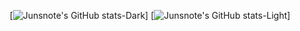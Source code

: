 <!--
**junsnote/junsnote** is a ✨ _special_ ✨ repository because its `README.md` (this file) appears on your GitHub profile.
### Hi there 👋
Here are some ideas to get you started:

- 🔭 I’m currently working on ...
- 🌱 I’m currently learning ...
- 👯 I’m looking to collaborate on ...
- 🤔 I’m looking for help with ...
- 💬 Ask me about ...
- 📫 How to reach me: ...
- 😄 Pronouns: ...
- ⚡ Fun fact: ...
-->

<div align="center">

[![Junsnote's GitHub stats-Dark](https://github-readme-stats.vercel.app/api?username=junsnote&show_icons=true&theme=dark#gh-dark-mode-only)]
[![Junsnote's GitHub stats-Light](https://github-readme-stats.vercel.app/api?username=junsnote&show_icons=true&theme=default#gh-light-mode-only)]
</div>
